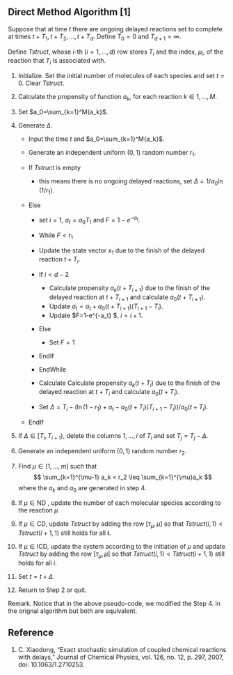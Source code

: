 ## Direct Method Algorithm [1]

Suppose that at time $t$ there are ongoing delayed reactions set to complete at times $t+T_1, t+T_2, \ldots, t+T_d$. Define $T_0=0$ and $T_{d+1}=\infty$.

Define *Tstruct*, whose *i*-th $(i=1,\dots,d)$ row stores $T_i$ and the index, $\mu_i$, of the reaction that $T_i$ is associated with.

1. Initialize. Set the initial number of molecules of each species and set  $t=0$. Clear *Tstruct*.

2. Calculate the propensity of function $a_k$, for each reaction $k \in 1,\ldots, M$.

3. Set $a_0=\sum_{k=1}^M{a_k}$.

4. Generate  $\Delta$.

   - Input the time $t$ and $a_0=\sum_{k=1}^M{a_k}$.

   - Generate an independent uniform $(0,1)$ random number $r_1$.

   - If *Tstruct* is empty 
     - this means there is no ongoing delayed reactions, set $\Delta = 1/a_0\ln(1/r_1)$.

   - Else

     - set $i=1$, $a_t = a_0T_1$ and  $F=1-e^{-a_t}$.

     -  While $F < r_1$
       - Update the state vector $x_1$ due to the finish of the delayed reaction $t+T_i$.
       - If $i<d-2$
         - Calculate propensity $a_k(t+T_{i+1})$ due to the finish of the delayed reaction at $t+T_{i+1}$ and calculate $a_0(t+T_{i+1})$.
         - Update $a_t=a_t+a_0(t+T_{i+1})(T_{i+1}-T_i)$.
         -  Update $F=1-e^{-a_t} $, $i=i+1$.
       - Else
         - Set $F=1$
       - EndIf
     - EndWhile
     - Calculate Calculate propensity $a_k(t+T_i)$ due to the finish of the delayed reaction at $t+T_i$ and calculate $a_0(t+T_i)$.
     - Set $\Delta=T_i-(\ln(1-r_1)+a_t-a_0(t+T_i)(T_{i+1}-T_i))/a_0(t+T_i)$.

   - EndIf

5. If $\Delta\in[T_i,T_{i+1})$, delete the columns $1,\ldots,i$ of $T_i$ and set $T_j=T_j-\Delta$.

6. Generate an independent uniform $(0,1)$ random number $r_2$.

7. Find $\mu\in[1,\dots,m]$ such that
   $$
   \sum_{k=1}^{\mu-1} a_k < r_2 \leq \sum_{k=1}^{\mu}a_k
   $$
   where the $a_k$ and $a_0$ are generated in step 4.

8. If $\mu\in \text{ND}$ , update the number of each molecular species according to the reaction $\mu$

9. If $\mu\in \text{CD}$, update *Tstruct* by adding the row $[\tau_\mu,\mu]$ so that $Tstruct(i,1)<Tstruct(i+1,1)$ still holds for all **i**.

10. If $\mu\in \text{ICD}$, update the system according to the initiation of $\mu$ and update *Tstruct* by adding the row $[\tau_\mu,\mu]$ so that $Tstruct(i,1)<Tstruct(i+1,1)$ still holds for all $i$.

11. Set $t=t+\Delta$.

12. Return to Step 2 or quit.

Remark. Notice that in the above pseudo-code, we modified the Step 4. in the orignal algorithm but both are equivalent.

## Reference

1. C. Xiaodong, “Exact stochastic simulation of coupled chemical reactions with delays,” Journal of Chemical Physics, vol. 126, no. 12, p. 297, 2007, doi: 10.1063/1.2710253.